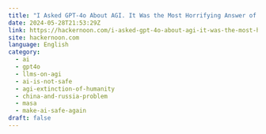 ```yaml
---
title: "I Asked GPT-4o About AGI. It Was the Most Horrifying Answer of Them All."
date: 2024-05-28T21:53:29Z
link: https://hackernoon.com/i-asked-gpt-4o-about-agi-it-was-the-most-horrifying-answer-of-them-all?source=rss&utm_medium=RSS&utm_source=news.12bit.vn
site: hackernoon.com
language: English
category:
  - ai
  - gpt4o
  - llms-on-agi
  - ai-is-not-safe
  - agi-extinction-of-humanity
  - china-and-russia-problem
  - masa
  - make-ai-safe-again
draft: false
---
```


